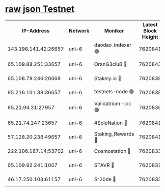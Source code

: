 [raw json Testnet](https://rpc-check.junot.stavr.tech/junot/rpc-junot-result.json)
=


<table><tr><th>IP-Address</th><th>Network</th><th>Moniker</th><th>Latest Block Height</th><th>Earliest Block Height</th><th>Catching Up</th><th>Tx Index</th><th>Voting Power</th><th>Scan Time</th></tr><tr><td>143.198.141.42:26657</td><td>uni-6</td><td>daodao_indexer 🟢</td><td>7620841</td><td>1</td><td>False</td><td>off</td><td>0</td><td>2024-02-02T18:03:07.692467522UTC</td></tr><tr><td>65.109.88.251:33657</td><td>uni-6</td><td>OranG3cluB 🔴</td><td>7620843</td><td>1138541</td><td>False</td><td>on</td><td>11</td><td>2024-02-02T18:03:12.515456539UTC</td></tr><tr><td>65.108.79.246:26668</td><td>uni-6</td><td>Stakely.io 🔴</td><td>7620838</td><td>1570872</td><td>False</td><td>on</td><td>1736167</td><td>2024-02-02T18:02:57.920793478UTC</td></tr><tr><td>95.216.101.38:36657</td><td>uni-6</td><td>testnets-node 🟢</td><td>7620838</td><td>1615130</td><td>False</td><td>on</td><td>0</td><td>2024-02-02T18:03:00.341395142UTC</td></tr><tr><td>65.21.94.31:27957</td><td>uni-6</td><td>Validatrium-rpc 🟢</td><td>7620836</td><td>2943363</td><td>False</td><td>on</td><td>0</td><td>2024-02-02T18:02:53.053981135UTC</td></tr><tr><td>65.21.74.247:23657</td><td>uni-6</td><td>#SoloNation 🔴</td><td>7620841</td><td>5208001</td><td>False</td><td>on</td><td>112</td><td>2024-02-02T18:03:06.823467849UTC</td></tr><tr><td>57.128.20.238:49657</td><td>uni-6</td><td>Staking_Rewards 🔴</td><td>7620841</td><td>6514618</td><td>False</td><td>on</td><td>1008</td><td>2024-02-02T18:03:07.942650225UTC</td></tr><tr><td>222.106.187.14:53702</td><td>uni-6</td><td>Cosmostation 🔴</td><td>7620833</td><td>7473037</td><td>False</td><td>on</td><td>109003</td><td>2024-02-02T18:02:50.687976287UTC</td></tr><tr><td>65.109.92.241:1067</td><td>uni-6</td><td>STAVR 🔴</td><td>7620837</td><td>7502372</td><td>False</td><td>on</td><td>6054</td><td>2024-02-02T18:02:57.572977345UTC</td></tr><tr><td>46.17.250.108:61157</td><td>uni-6</td><td>Sr20de 🔴</td><td>7620833</td><td>7533733</td><td>False</td><td>on</td><td>37</td><td>2024-02-02T18:02:45.010043042UTC</td></tr></table>